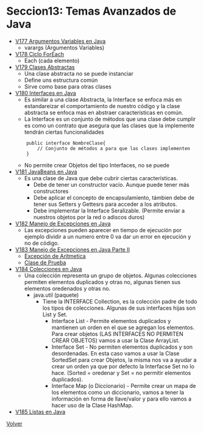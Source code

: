 # Seccion13: Temas Avanzados de Java
* [V177 Argumentos Variables en Java](V177_Argumentos_Variables_en_Java/src/ArgumentosVariables.java)
    - varargs (Argumentos Variables)
* [V178 Ciclo ForEach](V178_Ciclo_ForEach_en_Java/src/ForEach.java)
    - Each (cada elemento)
* [V179 Clases Abstractas](V179_Clases_Abstractas_en_Java/src/ClaseAbstracta.java)
    - Una clase abstracta no se puede instanciar
    - Define uns estructura común
    - Sirve como base para otras clases
* [V180 Interfaces en Java](V180_Interfaces_en_Java/src/Traductor.java)
    - Es similar a una clase Abstracta, la Interface se enfoca más en estandareizar el
        comportamiento de nuestro código y la clase abstracta se enfoca mas en abstraer
        características en común. 
    - La Interface es un conjunto de métodos que una clase debe cumplir  
        es como un contrato que asegura que las clases que la implemente
        tendrán ciertas funcionalidades
    ```
        public interface NombreClase{
            // Conjunto de métodos a para que las clases implementen
        }
    ```
    - No permite crear Objetos del tipo Interfaces, no se puede
* [V181 JavaBeans en Java](V181_JavaBeans_en_Java/src/JavaBeans.java)
    - Es una clase de Java que debe cubrir ciertas características.
        * Debe de tener un constructor vacío. Aunque puede tener más constructores
        * Debe aplicar el concepto de encapsulamiento, támbien debe de tener 
            sus Setters y Gettesrs para acceder a los atributos.
        * Debe implementar la Interface Seralizable. (Permite enviar a nuestros
            objetos por la red o adiscos duros)
* [V182 Manejo de Excepciones en Java](V182_Manjejo_de_Excepciones_en_Java/src/excepciones)
    - Las excepciones pueden aparecer en tiempo de ejecución
        por ejemplo dividir a un numero entre 0 va dar un error en ejecución y no de código.
* [V183 Manejo de Excepciones en Java Parte II](V183_Manjejo_de_Excepciones_en_Java_Parte_II/src/excepciones/)
    * [Excepción de Aritmetica](V183_Manjejo_de_Excepciones_en_Java_Parte_II/src/excepciones/Aritmetica.java)
    * [Clase de Prueba](V183_Manjejo_de_Excepciones_en_Java_Parte_II/src/excepciones/PruebaAritmetica.java)
* [V184 Colecciones en Java](V184_Colecciones_en_Java/Docs/Colecciones.jpg)
    - Una colección representa un grupo de objetos. Algunas colecciones permiten elementos duplicados
        y otras no, algunas tienen sus elementos oredenados y otras no. 
        * java.util (paquete)
            - Tiene la INTERFACE Collection, es la colección padre de todo los tipos de colecciones.
                Algunas de sus interfaces hijas son List y Set.
                - Interface List - Permite elementos duplicados y mantienen un orden en el que se agregan
                    los elementos.
                    Para crear objetos (LAS INTERFACES NO PERMITEN CREAR OBJETOS) vamos a usar
                    la Clase ArrayList.
                - Interface Set - No permiten elementos duplicados y son desordenadas. En esta caso
                    vamos a usar la Clase SortedSet para crear Objetos, la misma nos va a ayudar
                    a crear un orden ya que por defecto la Interfacse Set no lo hace. (Sorted = oredenar y Set = no
                    permitir elementos duplicados).
                - Interface Map (o Diccionario) - Permite crear un mapa de los elementos como un diccionario,
                    vamos a tener la información en forma de llave/valor y para ello vamos a hacer 
                        uso de la Clase HashMap.
* [V185 Listas en Java](V185_Listas_en_Java/src/Listas.java)
                        

[Volver](../)